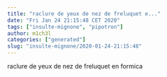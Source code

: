 ```yaml
---
title: "raclure de yeux de nez de freluquet e..."
date: "Fri Jan 24 21:15:48 CET 2020"
tags: ["insulte-mignone", "pipotron"]
author: m1ch3l
categories: ["generated"]
slug: "insulte-mignone/2020-01-24-21:15:48"
---
```


raclure de yeux de nez de freluquet en formica
